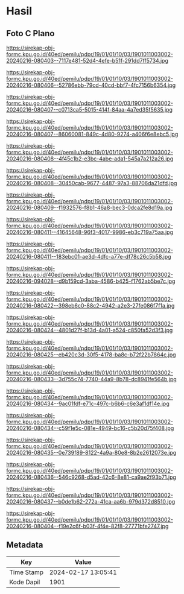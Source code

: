 # Hasil

## Foto C Plano

https://sirekap-obj-formc.kpu.go.id/40ed/pemilu/pdpr/19/01/01/10/03/1901011003002-20240216-080403--7117e481-52d4-4efe-b51f-291dd7ff5734.jpg

https://sirekap-obj-formc.kpu.go.id/40ed/pemilu/pdpr/19/01/01/10/03/1901011003002-20240216-080406--52786ebb-79cd-40cd-bbf7-4fc7156b6354.jpg

https://sirekap-obj-formc.kpu.go.id/40ed/pemilu/pdpr/19/01/01/10/03/1901011003002-20240216-080407--c0713ca5-5015-414f-84aa-4a7ed35f5635.jpg

https://sirekap-obj-formc.kpu.go.id/40ed/pemilu/pdpr/19/01/01/10/03/1901011003002-20240216-080407--86060081-849c-4d80-9274-a406f6e8ebc5.jpg

https://sirekap-obj-formc.kpu.go.id/40ed/pemilu/pdpr/19/01/01/10/03/1901011003002-20240216-080408--4f45c1b2-e3bc-4abe-ada1-545a7a212a26.jpg

https://sirekap-obj-formc.kpu.go.id/40ed/pemilu/pdpr/19/01/01/10/03/1901011003002-20240216-080408--30450cab-9677-4487-97a3-88706da21dfd.jpg

https://sirekap-obj-formc.kpu.go.id/40ed/pemilu/pdpr/19/01/01/10/03/1901011003002-20240216-080409--f1932576-f8b1-46a8-bec3-0dca2fe8d19a.jpg

https://sirekap-obj-formc.kpu.go.id/40ed/pemilu/pdpr/19/01/01/10/03/1901011003002-20240216-080411--41645648-96f3-4017-9986-eb3c719a75aa.jpg

https://sirekap-obj-formc.kpu.go.id/40ed/pemilu/pdpr/19/01/01/10/03/1901011003002-20240216-080411--183ebc01-ae3d-4dfc-a77e-df78c26c5b58.jpg

https://sirekap-obj-formc.kpu.go.id/40ed/pemilu/pdpr/19/01/01/10/03/1901011003002-20240216-094028--d9b159cd-3aba-4586-b425-f1762ab5be7c.jpg

https://sirekap-obj-formc.kpu.go.id/40ed/pemilu/pdpr/19/01/01/10/03/1901011003002-20240216-080422--398eb6c0-88c2-4942-a2e3-27fe086f7f1a.jpg

https://sirekap-obj-formc.kpu.go.id/40ed/pemilu/pdpr/19/01/01/10/03/1901011003002-20240216-080424--4801d27f-b13d-4a01-a524-c850fa52d3f3.jpg

https://sirekap-obj-formc.kpu.go.id/40ed/pemilu/pdpr/19/01/01/10/03/1901011003002-20240216-080425--eb420c3d-30f5-4178-ba8c-b72f22b7864c.jpg

https://sirekap-obj-formc.kpu.go.id/40ed/pemilu/pdpr/19/01/01/10/03/1901011003002-20240216-080433--3d755c74-7740-44a9-8b78-dc8941fe564b.jpg

https://sirekap-obj-formc.kpu.go.id/40ed/pemilu/pdpr/19/01/01/10/03/1901011003002-20240216-080434--9ac01fdf-e71c-497c-b6b6-c6e3af1df14e.jpg

https://sirekap-obj-formc.kpu.go.id/40ed/pemilu/pdpr/19/01/01/10/03/1901011003002-20240216-080434--c59f1e5c-081e-4949-bc16-c5b20d75f408.jpg

https://sirekap-obj-formc.kpu.go.id/40ed/pemilu/pdpr/19/01/01/10/03/1901011003002-20240216-080435--0e739f89-8122-4a9a-80e8-8b2e2612073e.jpg

https://sirekap-obj-formc.kpu.go.id/40ed/pemilu/pdpr/19/01/01/10/03/1901011003002-20240216-080436--546c9268-d5ad-42c6-8e81-ca9ae2f93b71.jpg

https://sirekap-obj-formc.kpu.go.id/40ed/pemilu/pdpr/19/01/01/10/03/1901011003002-20240216-080437--b0de1b62-272a-41ca-aa6b-979d372d8510.jpg

https://sirekap-obj-formc.kpu.go.id/40ed/pemilu/pdpr/19/01/01/10/03/1901011003002-20240216-080404--f19e2c6f-b03f-4f4e-82f8-27771bfe2747.jpg


## Metadata

| Key        | Value               |
| ---------- | ------------------- |
| Time Stamp | 2024-02-17 13:05:41 |
| Kode Dapil | 1901                |




